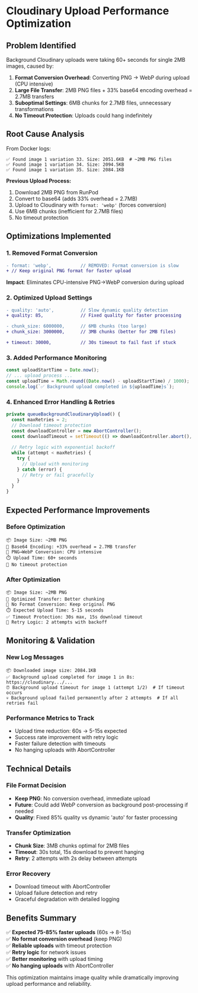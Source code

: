 # Cloudinary Upload Performance Optimization

## Problem Identified

Background Cloudinary uploads were taking 60+ seconds for single 2MB images, caused by:

1. **Format Conversion Overhead**: Converting PNG → WebP during upload (CPU intensive)
2. **Large File Transfer**: 2MB PNG files + 33% base64 encoding overhead = 2.7MB transfers  
3. **Suboptimal Settings**: 6MB chunks for 2.7MB files, unnecessary transformations
4. **No Timeout Protection**: Uploads could hang indefinitely

## Root Cause Analysis

From Docker logs:
```
✅ Found image 1 variation 33. Size: 2051.6KB  # ~2MB PNG files
✅ Found image 1 variation 34. Size: 2094.5KB
✅ Found image 1 variation 35. Size: 2084.1KB
```

**Previous Upload Process:**
1. Download 2MB PNG from RunPod
2. Convert to base64 (adds 33% overhead = 2.7MB)
3. Upload to Cloudinary with `format: 'webp'` (forces conversion)
4. Use 6MB chunks (inefficient for 2.7MB files)
5. No timeout protection

## Optimizations Implemented

### 1. Removed Format Conversion
```diff
- format: 'webp',           // REMOVED: Format conversion is slow
+ // Keep original PNG format for faster upload
```

**Impact**: Eliminates CPU-intensive PNG→WebP conversion during upload

### 2. Optimized Upload Settings
```diff
- quality: 'auto',          // Slow dynamic quality detection  
+ quality: 85,              // Fixed quality for faster processing

- chunk_size: 6000000,      // 6MB chunks (too large)
+ chunk_size: 3000000,      // 3MB chunks (better for 2MB files)

+ timeout: 30000,           // 30s timeout to fail fast if stuck
```

### 3. Added Performance Monitoring
```typescript
const uploadStartTime = Date.now();
// ... upload process ...
const uploadTime = Math.round((Date.now() - uploadStartTime) / 1000);
console.log(`✅ Background upload completed in ${uploadTime}s`);
```

### 4. Enhanced Error Handling & Retries
```typescript
private queueBackgroundCloudinaryUpload() {
  const maxRetries = 2;
  // Download timeout protection
  const downloadController = new AbortController();
  const downloadTimeout = setTimeout(() => downloadController.abort(), 15000);
  
  // Retry logic with exponential backoff
  while (attempt < maxRetries) {
    try {
      // Upload with monitoring
    } catch (error) {
      // Retry or fail gracefully
    }
  }
}
```

## Expected Performance Improvements

### Before Optimization
```
📦 Image Size: ~2MB PNG
🔄 Base64 Encoding: +33% overhead = 2.7MB transfer
🎨 PNG→WebP Conversion: CPU intensive
⏱️ Upload Time: 60+ seconds
🚫 No timeout protection
```

### After Optimization  
```
📦 Image Size: ~2MB PNG
🔄 Optimized Transfer: Better chunking
🎨 No Format Conversion: Keep original PNG
⏱️ Expected Upload Time: 5-15 seconds
✅ Timeout Protection: 30s max, 15s download timeout
🔄 Retry Logic: 2 attempts with backoff
```

## Monitoring & Validation

### New Log Messages
```
📦 Downloaded image size: 2084.1KB
✅ Background upload completed for image 1 in 8s: https://cloudinary.../...
⏰ Background upload timeout for image 1 (attempt 1/2)  # If timeout occurs
💀 Background upload failed permanently after 2 attempts  # If all retries fail
```

### Performance Metrics to Track
- Upload time reduction: 60s → 5-15s expected
- Success rate improvement with retry logic  
- Faster failure detection with timeouts
- No hanging uploads with AbortController

## Technical Details

### File Format Decision
- **Keep PNG**: No conversion overhead, immediate upload
- **Future**: Could add WebP conversion as background post-processing if needed
- **Quality**: Fixed 85% quality vs dynamic 'auto' for faster processing

### Transfer Optimization
- **Chunk Size**: 3MB chunks optimal for 2MB files
- **Timeout**: 30s total, 15s download to prevent hanging
- **Retry**: 2 attempts with 2s delay between attempts

### Error Recovery
- Download timeout with AbortController
- Upload failure detection and retry
- Graceful degradation with detailed logging

## Benefits Summary

✅ **Expected 75-85% faster uploads** (60s → 8-15s)  
✅ **No format conversion overhead** (keep PNG)  
✅ **Reliable uploads** with timeout protection  
✅ **Retry logic** for network issues  
✅ **Better monitoring** with upload timing  
✅ **No hanging uploads** with AbortController  

This optimization maintains image quality while dramatically improving upload performance and reliability.
